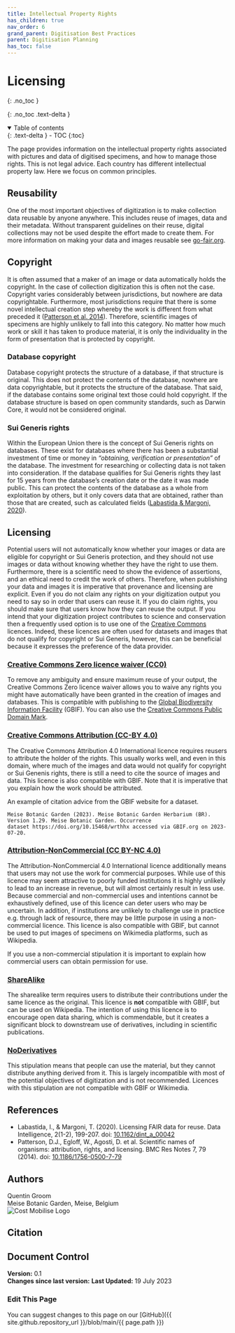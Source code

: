 ```yaml
---
title: Intellectual Property Rights
has_children: true
nav_order: 6
grand_parent: Digitisation Best Practices
parent: Digitisation Planning
has_toc: false
---
```


# Licensing
{: .no_toc }

  {: .no_toc .text-delta }
<details open markdown="block">
  <summary>
    Table of contents
  </summary>
  {: .text-delta }
- TOC
{:toc}
</details>

The page provides information on the intellectual property rights associated with pictures and data of digitised specimens, and how to manage those rights.
This is not legal advice. Each country has different intellectual property law. Here we focus on common principles.

## Reusability
One of the most important objectives of digitization is to make collection data reusable by anyone anywhere. This includes reuse of images, data and their metadata. Without transparent guidelines on their reuse, digital collections may not be used despite the effort made to create them. For more information on making your data and images reusable see
[go-fair.org](https://www.go-fair.org/fair-principles/).

## Copyright
It is often assumed that a maker of an image or data automatically holds the copyright. In the
case of collection digitization this is often not the case. Copyright varies considerably
between jurisdictions, but nowhere are data copyrightable. Furthermore, most jurisdictions
require that there is some novel intellectual creation step whereby the work is different from
what preceded it ([Patterson et al. 2014](https://doi.org/10.1186/1756-0500-7-79)).
Therefore, scientific images of specimens are highly unlikely to fall into this category. No
matter how much work or skill it has taken to produce material, it is only the individuality in the form of presentation that is protected by copyright.

### Database copyright
Database copyright protects the structure of a database, if that structure is original. This
does not protect the contents of the database, nowhere are data copyrightable, but it
protects the structure of the database. That said, if the database contains some original text
those could hold copyright. If the database structure is based on open community standards,
such as Darwin Core, it would not be considered original.

### Sui Generis rights
Within the European Union there is the concept of Sui Generis rights on databases. These exist for databases where there has been a substantial investment of time or money in *“obtaining, verification or presentation”* of the database. The investment for researching or collecting data is not taken into consideration. If the database qualifies for Sui Generis rights they last for 15 years from the database’s creation date or the date it was
made public. This can protect the contents of the database as a whole from exploitation by others, but it only covers data that are obtained, rather than those that are created, such as calculated fields ([Labastida & Margoni, 2020](https://doi.org/10.1162/dint_a_00042)).

## Licensing
Potential users will not automatically know whether your images or data are eligible for
copyright or Sui Generis protection, and they should not use images or data without knowing
whether they have the right to use them. Furthermore, there is a scientific need to show the
evidence of assertions, and an ethical need to credit the work of others. Therefore, when
publishing your data and images it is imperative that provenance and licensing are explicit. Even if you do not claim any rights on your digitization output you need to say so
in order that users can reuse it. If you do claim rights, you should make sure that users know
how they can reuse the output. If you intend that your digitization project contributes to
science and conservation then a frequently used option is to use one of the [Creative
Commons](https://creativecommons.org/) licences. Indeed, these licences are often used for
datasets and images that do not qualify for copyright or Sui Generis, however, this can be
beneficial because it expresses the preference of the data provider.

### [Creative Commons Zero licence waiver (CC0)](https://creativecommons.org/choose/zero/waiver/)
To remove any ambiguity and ensure maximum reuse of your output, the Creative Commons
Zero licence waiver allows you to waive any rights you might have automatically have been
granted in the creation of images and databases. This is compatible with publishing to the
[Global Biodiversity Information Facility](https://www.gbif.org/) (GBIF). You can also use the [Creative Commons Public Domain Mark](https://creativecommons.org/publicdomain/mark/1.0/).

### [Creative Commons Attribution (CC-BY 4.0)](https://creativecommons.org/licenses/by/4.0/)
The Creative Commons Attribution 4.0 International licence requires reusers to attribute the
holder of the rights. This usually works well, and even in this domain, where much of the
images and data would not qualify for copyright or Sui Genenis rights, there is still a need to
cite the source of images and data. This licence is also compatible with GBIF.
Note that it is imperative that you explain how the work should be attributed.

An example of citation advice from the GBIF website for a dataset.

```
Meise Botanic Garden (2023). Meise Botanic Garden Herbarium (BR). Version 1.29. Meise Botanic Garden. Occurrence
dataset https://doi.org/10.15468/wrthhx accessed via GBIF.org on 2023-07-20.
```

### [Attribution-NonCommercial (CC BY-NC 4.0)](https://creativecommons.org/licenses/by-nc/4.0/)
The Attribution-NonCommercial 4.0 International licence additionally means that users may
not use the work for commercial purposes. While use of this licence may seem attractive to
poorly funded institutions it is highly unlikely to lead to an increase in revenue, but will almost
certainly result in less use. Because commercial and non-commercial uses and intentions
cannot be exhaustively defined, use of this licence can deter users who may be uncertain. In addition, if institutions are unlikely to challenge use in practice e.g. through lack of resource,
there may be little purpose in using a non-commercial licence. This licence is also
compatible with GBIF, but cannot be used to put images of specimens on Wikimedia
platforms, such as Wikipedia.

If you use a non-commercial stipulation it is important to explain how commercial users can
obtain permission for use.

### [ShareAlike](https://creativecommons.org/licenses/by-sa/4.0/)
The sharealike term requires users to distribute their contributions under the same licence as
the original. This licence is **not** compatible with GBIF, but can be used on Wikipedia. The
intention of using this licence is to encourage open data sharing, which is commendable, but
it creates a significant block to downstream use of derivatives, including in scientific
publications.

### [NoDerivatives](https://creativecommons.org/licenses/by-nd/4.0/)
This stipulation means that people can use the material, but they cannot distribute anything
derived from it. This is largely incompatible with most of the potential objectives of
digitization and is not recommended. Licences with this stipulation are not compatible with
GBIF or Wikimedia.

## References
* Labastida, I., & Margoni, T. (2020). Licensing FAIR data for reuse. Data Intelligence, 2(1-2),
199-207. doi: [10.1162/dint_a_00042](https://doi.org/10.1162/dint_a_00042)
* Patterson, D.J., Egloff, W., Agosti, D. et al. Scientific names of organisms: attribution, rights,
and licensing. BMC Res Notes 7, 79 (2014). doi:
[10.1186/1756-0500-7-79](https://doi.org/10.1186/1756-0500-7-79)

## Authors
Quentin Groom\
Meise Botanic Garden, Meise, Belgium \
![Cost Mobilise Logo](/images/Logos/Mobilise.png)

## Citation

## Document Control
**Version:** 0.1\
**Changes since last version:**
**Last Updated:** 19 July 2023

### Edit This Page
You can suggest changes to this page on our [GitHub]({{ site.github.repository_url }}/blob/main/{{ page.path }})
